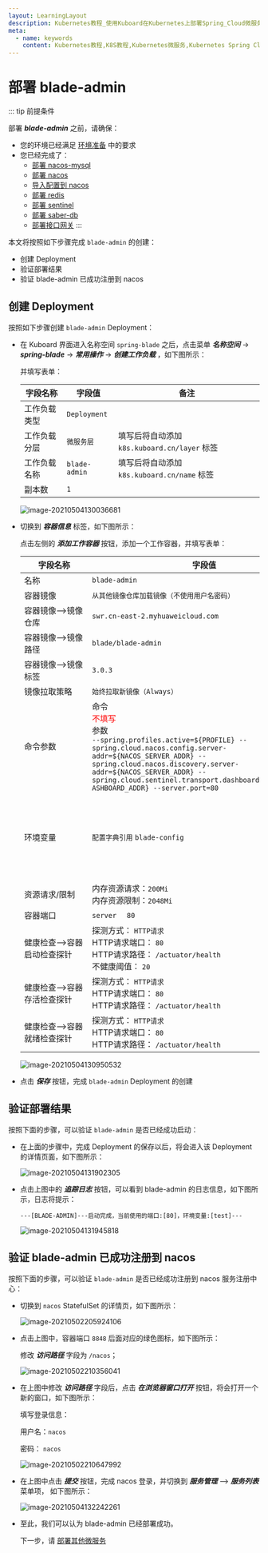```yaml
---
layout: LearningLayout
description: Kubernetes教程_使用Kuboard在Kubernetes上部署Spring_Cloud微服务平台SpringBlade
meta:
  - name: keywords
    content: Kubernetes教程,K8S教程,Kubernetes微服务,Kubernetes Spring Cloud
---
```


# 部署 blade-admin

<AdSenseTitle/>

::: tip 前提条件

部署 ***blade-admin*** 之前，请确保：
* 您的环境已经满足 [环境准备](../prepare/prepare.html) 中的要求
* 您已经完成了：
  * [部署 nacos-mysql](./nacos-mysql.html)
  * [部署 nacos](./nacos.html)
  * [导入配置到 nacos](./nacos-config.html)
  * [部署 redis](./m-redis.html)
  * [部署 sentinel](./m-sentinel.html)
  * [部署 saber-db](./m-saber-db.html)
  * [部署接口网关](./m-gateway.html)
  :::



本文将按照如下步骤完成 `blade-admin` 的创建：

* 创建 Deployment
* 验证部署结果
* 验证 blade-admin 已成功注册到 nacos




## 创建 Deployment

按照如下步骤创建 `blade-admin` Deployment：

* 在 Kuboard 界面进入名称空间 `spring-blade` 之后，点击菜单 ***名称空间*** -> ***spring-blade*** -> ***常用操作*** -> ***创建工作负载*** ，如下图所示：

  并填写表单：

  | 字段名称     | 字段值        | 备注                                         |
  | ------------ | ------------- | -------------------------------------------- |
  | 工作负载类型 | `Deployment`  |                                              |
  | 工作负载分层 | `微服务层`      | 填写后将自动添加 `k8s.kuboard.cn/layer` 标签 |
  | 工作负载名称 | `blade-admin` | 填写后将自动添加 `k8s.kuboard.cn/name` 标签  |
  | 副本数       | `1`           |                                              |

  ![image-20210504130036681](./blade-admin.assets/image-20210504130036681.png)

  

* 切换到 ***容器信息*** 标签，如下图所示：

  点击左侧的 ***添加工作容器*** 按钮，添加一个工作容器，并填写表单：

  | 字段名称                                  | 字段值                                                       | 备注                                                         |
  | ----------------------------------------- | ------------------------------------------------------------ | ------------------------------------------------------------ |
  | 名称                                      | `blade-admin`                                                |                                                              |
  | 容器镜像                                  | `从其他镜像仓库加载镜像（不使用用户名密码）`                 |                                                              |
  | 容器镜像-->镜像仓库                       | `swr.cn-east-2.myhuaweicloud.com`                            |                                                              |
  | 容器镜像-->镜像路径                       | `blade/blade-admin`                                          |                                                              |
  | 容器镜像-->镜像标签                       | `3.0.3`                                                      |                                                              |
  | 镜像拉取策略                              | `始终拉取新镜像（Always）`                                   |                                                              |
  | 命令参数<div style="width: 120px;"></div> | 命令<div style="width: 450px; color: red;">不填写</div>参数<div style="width: 450px;"> `--spring.profiles.active=${PROFILE} --spring.cloud.nacos.config.server-addr=${NACOS_SERVER_ADDR} --spring.cloud.nacos.discovery.server-addr=${NACOS_SERVER_ADDR} --spring.cloud.sentinel.transport.dashboard=${SENTINEL_DASHBOARD_ADDR} --server.port=80` </div> | 通过启动参数指定：<li>spring的 profile</li><li>Nacos配置中心地址</li><li>Nacos服务发现地址</li><li>Sentinel地址</li><li>服务端口</li><div style="width: 150px;"></div> |
  | 环境变量                                  | `配置字典引用` `blade-config`                                | 点击 ***+ 配置*** 按钮，可以添加一个配置字典的条目；此配置将 `blade-config` 配置字典中的每一个条目都映射成容器中的一个变量及变量值 |
  | 资源请求/限制                             | 内存资源请求：`200Mi`<br />内存资源限制：`2048Mi`            |                                                              |
  | 容器端口                                  | `server  ` `80`                                              |                                                              |
  | 健康检查-->容器启动检查探针               | 探测方式： `HTTP请求`<br />HTTP请求端口： `80`<br />HTTP请求路径： `/actuator/health`<br />不健康阈值： `20` |                                                              |
  | 健康检查-->容器存活检查探针               | 探测方式： `HTTP请求`<br />HTTP请求端口： `80`<br />HTTP请求路径： `/actuator/health` |                                                              |
  | 健康检查-->容器就绪检查探针               | 探测方式： `HTTP请求`<br />HTTP请求端口： `80`<br />HTTP请求路径： `/actuator/health` |                                                              |
  
  ![image-20210504130950532](./blade-admin.assets/image-20210504130950532.png)



* 点击 ***保存*** 按钮，完成 `blade-admin` Deployment 的创建



## 验证部署结果

按照下面的步骤，可以验证 `blade-admin` 是否已经成功启动：

* 在上面的步骤中，完成 Deployment 的保存以后，将会进入该 Deployment 的详情页面，如下图所示：

  ![image-20210504131902305](./blade-admin.assets/image-20210504131902305.png)



* 点击上图中的 ***追踪日志*** 按钮，可以看到 blade-admin 的日志信息，如下图所示，日志将提示：

  ```
  ---[BLADE-ADMIN]---启动完成，当前使用的端口:[80]，环境变量:[test]---
  ```

  ![image-20210504131945818](./blade-admin.assets/image-20210504131945818.png)



## 验证 blade-admin 已成功注册到 nacos

按照下面的步骤，可以验证 `blade-admin` 是否已经成功注册到 nacos 服务注册中心：

* 切换到  `nacos`  StatefulSet 的详情页，如下图所示：
  
  ![image-20210502205924106](./nacos-install.assets/image-20210502205924106.png)


* 点击上图中，容器端口 `8848` 后面对应的绿色图标，如下图所示：

  修改 ***访问路径*** 字段为 `/nacos`；

  ![image-20210502210356041](./nacos-install.assets/image-20210502210356041.png)



* 在上图中修改 ***访问路径*** 字段后，点击 ***在浏览器窗口打开*** 按钮，将会打开一个新的窗口，如下图所示：

  填写登录信息：

  用户名：`nacos`

  密码： `nacos`

  ![image-20210502210647992](./nacos-install.assets/image-20210502210647992.png)

* 在上图中点击 ***提交*** 按钮，完成 nacos 登录，并切换到 ***服务管理*** --> ***服务列表*** 菜单项， 如下图所示：

  ![image-20210504132242261](./blade-admin.assets/image-20210504132242261.png)

* 至此，我们可以认为 blade-admin 已经部署成功。

  下一步，请 [部署其他微服务](./blade-others.html)
